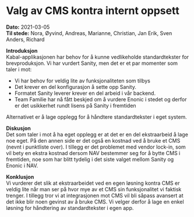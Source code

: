# Valg av CMS kontra internt oppsett

**Dato:** 2021-03-05  
**Til stede:** Nora, Øyvind, Andreas, Marianne, Christian, Jan Erik, Sven Anders, Richard

**Introduksjon**  
Kabal-applikasjonen har behov for å kunne vedlikeholde standardtekster for brevproduksjon. Vi har vurdert Sanity, 
men det er et par momenter som taler i mot:
- Vi har behov for veldig lite av funksjonaliteten som tilbys
- Det krever en del konfigurasjon å sette opp Sanity.
- Formatet Sanity leverer krever en del arbeid i vår backend.
- Team Familie har nå fått beskjed om å vurdere Enonic i stedet og derfor er det usikkerhet rundt lisens på 
  Sanity i fremtiden

Alternativet er å lage opplegg for å håndtere standardtekster i eget system.

**Diskusjon**  
Det som taler i mot å ha eget opplegg er at det er en del ekstraarbeid å lage noe eget. På den annen side er det 
også en kostnad ved å bruke et CMS (nevnt i punktliste over). I tillegg er det problemet med vendor lock-in, som 
vil bety en ekstra kostnad dersom NAV bestemmer seg for å bytte CMS i fremtiden, noe som har blitt tydelig
i det siste valget mellom Sanity og Enonic i NAV. 

**Konklusjon**  
Vi vurderer det slik at ekstraarbeidet ved en egen løsning kontra CMS er veldig lite når man ser på hvor mye av et
CMS sin funksjonalitet vi faktisk trenger. I tillegg tror vi at integrasjonen mot CMS vil bli såpass avansert at det
ikke blir noen gevinst av å bruke CMS. Vi velger derfor å lage en enkel løsning for håndtering av standardtekster i
egen app.
